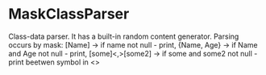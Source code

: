 # MaskClassParser
Class-data parser. It has a built-in random content generator. Parsing occurs by mask: [Name] -> if name not null - print, {Name, Age} -> if Name and Age not null - print, [some]&lt;,>[some2] -> if some and some2 not null - print beetwen symbol in &lt;>

